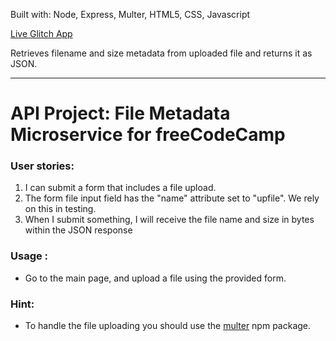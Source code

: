 Built with: Node, Express, Multer, HTML5, CSS, Javascript

[Live Glitch App](https://separate-gray.glitch.me)

Retrieves filename and size metadata from uploaded file and returns it as JSON.

--------

# API Project: File Metadata Microservice for freeCodeCamp

###    User stories:
1. I can submit a form that includes a file upload.
2. The form file input field  has the "name" attribute set to "upfile". We rely on this in testing.
3. When I submit something, I will receive the file name and size in bytes within the JSON response

### Usage :
* Go to the main page, and upload a file using the provided form.

### Hint:
* To handle the file uploading you should use the [multer](https://www.npmjs.com/package/multer) npm package.
